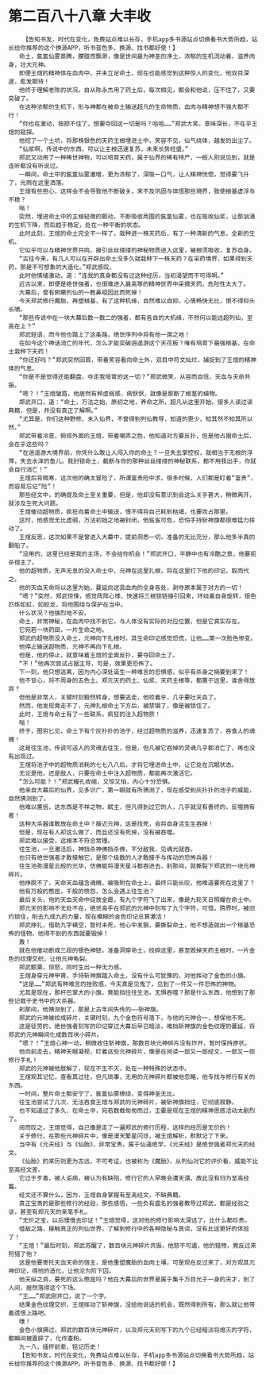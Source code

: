 # 第二百八十八章 大丰收
        【告知书友，时代在变化，免费站点难以长存，手机app多书源站点切换看书大势所趋，站长给你推荐的这个换源APP，听书音色多、换源、找书都好使！】
       命土，氤氲仙雾蒸腾，朦胧而飘渺，像是世间最为神圣的净土，浓郁的生机流动着，滋养肉身，壮大元神。
       即便王煊的精神体在血肉中，并未立足命土，现在也能感觉到这种惊人的变化，他双目深邃，愈发期待！
       他终于理解老陈的状况。自从陈永杰用了药土后，每次相见，都会和他说，压不住了，又要突破了。
       在这种浓郁的生机下，形与神都在被命土输送超凡的生命物质，血肉与精神想不强大都不行！
       “你也在激动，按捺不住了，想要夺回这一切是吗？哈哈……”郑武大笑，意味深长，不在乎王煊的窥探。
       他挖了一个土坑，将那株银色的天药主根埋进土中，笑容不见，仙气绕体，越发的出尘了。
       “仙浆啊，传说中的东西，可以让主根迅速复苏，未来长势旺盛。”
       郑武又动用了一种稀世神物，可以培育天药，属于仙界的稀有特产，一般人别说见到，就是连听都没有听说过。
       一瞬间，命土中的氤氲仙雾激增，更为浓郁了，深吸一口气，让人精神恍惚，觉得要飞升了，光雨在这里洒落。
       王煊有些担心，这样会不会导致他不断破关，来不及巩固与体悟那些境界，致使根基虚浮与不稳？
       嗡！
       突然，埋进命土中的主根轻微的颤动，不断吸收周围的氤氲仙雾，也在吸收仙浆，让那汹涌的生机下降，而后趋于稳定，处在一种平衡的状态。
       此时此刻，王煊的命土完全不一样了，栽种进一株天药后，有了一种清新的气息，全新的生机。
       它似乎可以与精神世界共鸣，接引丝丝缕缕的神秘物质进入这里，被根须吸收，复苏自身。
       “古往今来，有几人可以在开辟出命土没多久就栽种下一株天药？在采药境界，如果得到天药，那是不可想象的大造化。”郑武感叹。
       此时他情绪激动，道：“连我的真身都没有过这种经历，当初渴望而不可得啊。”
       近古以来，即便是绝世强者，也很难进入最高等的精神世界中采摘天药，危险性太大了。
       大幕后，曾有俯瞰列仙的一教鼻祖因此而死掉！
       今天郑武修行魔胎，再塑根基，有了这种机缘，自然难以自抑，心情畅快无比，恨不得仰头长啸。
       “那些传说中在一块大幕后数一数二的强者，都有各自的大机缘，不然何以能远超列仙，至高在上？”
       郑武轻语，而今他也踏上了这条路，绝世序列中将有他一席之地！
       在如今这个神话消亡的年代，怎么才能突破逍遥游这个天花板？唯有培育下最强根基，在命土栽种下天药！
       “你还好吗？”郑武突然回首，带着笑容看向命土外，双目中符文灿烂，捕捉到了王煊的精神体的气息。
       “你是不是觉得还能翻盘，夺走我培育的这一切？”郑武微笑，从容而自信，天血与天命共振。
       “嗯？！”王煊皱眉，他居然有种虚弱感，病恹恹，就像是那断了根茎的植物。
       郑武开口，道：“命土，万法之始，原初之地，养命之所，超凡从这里开始。很多人读过读典籍，但是，并没有真正了解啊。”
       “尤其是，你们这种野修，未入仙界，不曾得到列仙教导，知道的更少，知其然不知其所以然。”
       郑武带着冷意，俯视外面的王煊，带着嘲弄之色，他知道对方要反扑，但是他占据命土后，会在乎这些吗？
       “在逍遥游大境界前，你凭什么敢让人闯入你的命土？一旦失去掌控权，就相当于无根的浮萍，失去水泽的鱼儿。我封锁命土，截断与你的那种丝丝缕缕的神秘联系，都不用我出手，你就会自行消亡！”
       王煊后背微寒，这次他的确太冒险了，所谓富贵险中求，很多时候，人们都是盯着“富贵”，而容易忘记“险”！
       那些经文中，的确提及命土至关重要，但是，他却没有意识到会这么关乎甚大，稍微离开，就涉及生死大问题。
       王煊催动超物质，疯狂向着命土中输送，恨不得将自己耗到枯竭，也要攻占那里。
       这时，他感觉无比虚弱，万法初始之地被封闭，他岌岌可危，恐怕手持斩神旗都很难猛力挥动了。
       王煊反思，这次如果不是曾进入大幕中，提前洞悉一切，准备的无比充分，那么他多半真的翻船了。
       “没用的，这里已经是我的主场，不会给你机会！”郑武开口，平静中也有冷酷之意，他要扼杀宿主了。
       他的超物质，无声无息的没入命土中，元神在这里扎根，将在这里打下他的印记，取而代之。
       他的天血天命将以这里为始，蔓延向这具血肉的全身各处，剥夺原本属于对方的一切！
       “嗯？”突然，郑武惊悚，感觉阵阵心悸，快速将三根锁链接引回来，环绕着自身旋转，银色匹练如虹，如蛟龙，将他围绕与保护在当中。
       什么状况？他强烈地不安。
       命土，非常神秘，在血肉中找不到它，与人体没有实际的对应位置，但是它真实存在。
       它宛若一块药田，一片生命之地。
       郑武的超物质没入命土，元神向下扎根时，其生命印记感觉恐慌，让他……第一次脸色惨变。
       他停止输送超物质，元神不再向下扎根。
       但是，他的停止，就意味着王煊的全面反扑，要夺回命土了。
       “不！”他再次尝试占据主导，可是，效果更恐怖了。
       下一刻，他只想逃离，因为内心深处诞生一种难言的恐惧感，似乎有杀身之祸要到来了！
       他不甘心，将不周身的五色土、郑元天的药土、仙浆、天药主根等，都置于这里，谁舍得放弃？
       但他是非常人，关键时刻毅然转身，想要逃走，他咬着牙，几乎要吐天血了。
       然而，他发现竟走不了，元神扎根命土下方后，被禁锢了，像是被锁住了。
       此时，王煊与命土有了一些联系，疯狂的注入超物质！
       嗡！
       终于，图穷匕见，命土下有个灰扑扑的池子，经过超物质的滋养，迅速复苏了，吞食人的魂魄！
       这是往生池，传说可送人的灵魂去往生，但是，但凡被它吞掉的灵魂几乎都消亡了，再也没有出现过。
       王煊将池子中的超物质消耗的七七八八后，才将它埋进命土中，让它处在沉眠状态。
       无论是他，还是敌人，只要在命土中注入超物质，都能再次激活它。
       “怎么可能？！”郑武瞳孔收缩，又惊又怕，内心十分恐惧。
       他来自大幕后的仙界，见多识广，第一眼就有所猜测了，现在感受到灰扑扑的池子的威能，自然猜测到了。
       他难以置信，这东西是不祥之物，弑主，但凡得到过它的人，几乎就没有善终的，反噬拥有者！
       这种大杀器谁敢放在命土中？接近元神，这是找死，会将自身活生生吞掉！
       但是，现在有人却这么做了，而且还没有死掉，没有被吞噬。
       郑武难以接受，这根本不符合常理。
       往生池，一旦激活后，神挡杀神佛挡杀佛，不分敌我，见魂光就吞。
       也只有绝世强者才敢接触它，是那个级数的人才敢接手与挥动的恐怖兵器！
       往生池弥漫星云般的光华，仿佛能将漫天星斗都吞进去，刹那间，就撕裂下郑武的一块元神碎片。
       他挣脱不了，天命天血蕴含魂魄，被吸附在命土上，最终只能长叹，他难道要死在这里了？
       他有万般的憋屈，千般的愤怨，怎么会遇上往生池？
       最后关头，他的天血天命中绽放金霞，有九个字符飞了出来，像是九轮天日照耀在命土中。
       郑元天的影响不无处不在，绝世高手在郑武的元神中刻写了九个字符，可惜，跨界时，被旧约锁住，削去九成九的力量，现在模糊的金色印记总算激活！
       郑武挣扎，借助九字横空，暂时未死，他心中发狠，要撕裂命土，他不想造就出一个根基恐怖的怪物，他得不到的东西就要毁掉！
       轰！
       就在他催动断成三段的银色神链，准备洞穿命土，绞碎这里，甚至毁掉天药主根时，一片金色的纹理交织，让他元神龟裂。
       郑武颤栗，惊怒，同时生出一种无力感。
       王煊身穿元神甲胄，手持斩神旗踏入命土，没有什么可犹豫的，对他挥动了金色的小旗。
       “这是……”郑武有种难言的挫败感，今天真是见鬼了，见到了一件又一件恐怖的神物。
       尤其是现在，那杆巴掌大的小旗，竟能挡住往生池，无惧吞噬？那是什么东西，他想到了那些记载于史书中的大杀器。
       刹那间，他猜测到了，那是上古年间失传的——斩神旗。
       郑武的元神被绞成碎片，关键时刻，九个金色符号落下，与他的元神合一，想保他不死。
       这是徒劳的，绝世强者刻写的印记穿过大幕后早已暗淡，难挡斩神旗的金色纹理的蔓延，将郑武的元神瞬间化成数百块小碎片。
       “嗯？！”王煊心神一动，稍微收住斩神旗，那数百块元神碎片没有炸开，暂时保持原状。
       他向前走去，精神天眼凝视，盯着这些元神碎片，像是在阅读一部又一部经文，一部又一部修行手札！
       郑武的元神被他肢解了，现在不生不灭，处在一种特殊的状态中。
       王煊观其记忆，查看其过往，但凡琐事，无用的元神碎片都被他忽略，他专找与修行有关的东西。
       一时间，整片命土都安宁了，氤氲仙雾缭绕，变得神圣无比。
       往生池尝试了几次，无法吞食王煊与郑武的元神碎片，被斩神旗挡住，它彻底寂静。
       也不知道过了多久，在命土中，宛若数载匆匆而过，主要是现在王煊的精神思感活动太剧烈了。
       阅而叹之，王煊觉得，自己像是走了一遍郑武的修行历程，这样的经历是无价的！
       关于修行，在那些元神碎片中，像是漫天繁星闪烁，被王煊解析，默默记了下来。
       当中有《元天经》与《仙胎》，异常宝贵，属于仙道绝学，《元天经》是绝世强者郑元天的经文。
       《仙胎》的来历则更为古远，不可考证，也被称为《魔胎》，从列仙对它的评价看，威能不比至高经文差。
       它过于歹毒，被人诟病，被认为有缺陷，修行它的人早晚会遭天谴，故此没有归为至高经篇。
       经文还不算什么，因为，王煊自身掌握有至高经文，不缺典籍。
       真正宝贵的是那些修行的经验，那些感悟，一些负有盛名的强者教导过郑武，都是经验之谈，甚至有郑元天的亲笔手札。
       “无价之宝，以后慢慢去印证！”王煊觉得，这对他的修行影响太深远了，比什么都珍贵。
       借敌之路，接触真正的列仙世界，了解到修行中的各种隐秘与真谛，没有比这更好的体验了！
       “王煊！”最后时刻，郑武苏醒了，数百块元神碎片共振，他怒不可遏，他的猎物，竟反过来狩猎了他？
       这是他要寄托天血天命的宿主，是他重塑魔胎的血肉土壤，可是现在反过来了，对方观其元神印记，得他的造化，让他沦为阶下囚。
       他天纵之资，要死的这么憋屈吗？他在大幕后的世界是属于集千万目光于一身的天才，到了人间，居然落得这个下场。
       “王……”郑武刚开口，说了一个字。
       结果金色纹理交织，王煊挥动了斩神旗，没给他说话的机会，既然得到所有，那么就让他带着遗恨上路吧。
       噗！
       金色小旗拂过，郑武的数百块元神碎片，以及郑元天刻写下的九个已经暗淡将熄灭的字符，都瞬间被震碎了，化作齑粉。
       九一八，缅怀前辈，铭记历史！
       【告知书友，时代在变化，免费站点难以长存，手机app多书源站点切换看书大势所趋，站长给你推荐的这个换源APP，听书音色多、换源、找书都好使！】